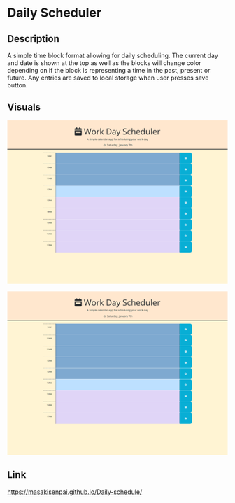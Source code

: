 # Daily Scheduler 

## Description

A simple time block format allowing for daily scheduling. The current day and date is shown at the top as well as the blocks will change color depending on if the block is representing a time in the past, present or future. Any entries are saved to local storage when user presses save button.
## Visuals

![Screenshot](./images/ScreenshotOne.png)

![Screenshot](./images/ScreenshotTwo%20.png)

## Link

https://masakisenpai.github.io/Daily-schedule/